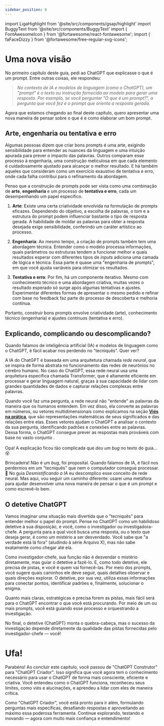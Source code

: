 ```yaml
---
sidebar_position: 8
---
```

import LigaHighlight from '@site/src/components/gsap/highlight'
import BuggyText from '@site/src/components/BuggyText'
import { FontAwesomeIcon } from '@fortawesome/react-fontawesome';
import { faFaceDizzy } from '@fortawesome/free-regular-svg-icons';

# Uma nova visão
<LigaHighlight/>
No primeiro capítulo deste guia, pedi ao ChatGPT que explicasse o que é um prompt. Entre outras coisas, ele respondeu:

>*No contexto de IA e modelos de linguagem (como o ChatGPT), um "prompt" é o texto ou instrução fornecida ao modelo para gerar uma resposta. Por exemplo, se você perguntar "O que é um prompt?", a pergunta que você fez é o prompt que orienta a resposta gerada.*

Agora que estamos chegando ao final deste capítulo, quero apresentar uma nova maneira de pensar sobre o que é e como elaborar um bom prompt.

## Arte, engenharia ou tentativa e erro
Algumas pessoas dizem que criar bons prompts é uma arte, exigindo sensibilidade para entender as nuances da linguagem e uma intuição apurada para prever o impacto das palavras. Outros comparam esse processo à engenharia, uma construção meticulosa em que cada elemento é cuidadosamente ajustado para alcançar o melhor resultado. E há também aqueles que consideram como um exercício exaustivo de tentativa e erro, onde cada falha contribui para o refinamento da abordagem.

Penso que a construção de prompts pode ser vista como uma combinação de **arte**, **engenharia** e um processo de **tentativa e erro**, cada um desempenhando um papel específico.

1. **Arte**: Existe uma certa criatividade envolvida na formulação de prompts eficazes. Dependendo do objetivo, a escolha de palavras, o tom e a estrutura do prompt podem influenciar bastante o tipo de resposta gerada. A habilidade de moldar as palavras para obter a resposta desejada exige sensibilidade, conferindo um caráter artístico ao processo.

2. **Engenharia**: Ao mesmo tempo, a criação de prompts também tem uma abordagem técnica. Entender como o modelo processa informações, quais parâmetros ou estruturas tendem a funcionar melhor e quais resultados esperar com diferentes tipos de *inputs* adiciona uma camada de lógica e técnica. Essa parte é quase uma "engenharia de prompts", em que você ajusta variáveis para otimizar os resultados.

3. **Tentativa e erro**: Por fim, há um componente iterativo. Mesmo com conhecimento técnico e uma abordagem criativa, muitas vezes o resultado esperado só surge após algumas tentativas e ajustes. Experimentar diferentes formas de apresentar o mesmo pedido e refinar com base no feedback faz parte do processo de descoberta e melhoria contínua.

Portanto, construir bons prompts envolve criatividade (arte), conhecimento técnico (engenharia) e ajustes contínuos (tentativa e erro).

## Explicando, complicando ou descomplicando?
Quando falamos de inteligência artificial (IA) e modelos de linguagem como o ChatGPT, é fácil acabar nos perdendo no "tecniquês". Quer ver?

A IA do ChatGPT é baseada em uma arquitetura chamada *rede neural*, que se inspira de forma abstrata no funcionamento das redes de neurônios no cérebro humano. No caso do ChatGPT, essa rede neural usa uma arquitetura específica chamada Transformer, que é altamente eficiente em processar e gerar linguagem natural, graças à sua capacidade de lidar com grandes quantidades de dados e capturar relações complexas entre palavras.

Quando você faz uma pergunta, a rede neural não "entende" as palavras da maneira que os humanos entendem. Em vez disso, ela converte as palavras em números, ou vetores multidimensionais como explicamos na seção **[Viés na prática](vies-pratica.md)**, que são representações matemáticas de seus significados e das relações entre elas. Esses vetores ajudam o ChatGPT a analisar o contexto da sua pergunta, identificando padrões e conexões entre as palavras. Dessa forma, o ChatGPT consegue prever as respostas mais prováveis com base no vasto conjunto <BuggyText text="de textos nos quais foi treinado." />. 
<br /><br />Opa! A explicação ficou tão complicada que *deu um bug* no texto do guia... <FontAwesomeIcon icon={faFaceDizzy} /> 😵

Brincadeira! Não é um *bug*, foi proposital. Quando falamos de IA, é fácil nos perdermos em um "tecniquês" que nem o computador consegue processar. 🙂  No guia *Desmistificando a IA* eu descomplico esse conceito de rede neural. Mas aqui, vou seguir um caminho diferente: usarei uma metáfora para ajudar desenvolver uma nova maneira de pensar o que é um prompt e como escrevê-lo bem.

## O detetive ChatGPT
Vamos imaginar uma situação mais divertida que o "tecniquês" para entender melhor o papel do prompt. Pense no ChatGPT como um habilidoso detetive à sua disposição, e você, como o investigador ou investigadora-chefe. A pergunta para a qual você busca uma resposta, ou o texto que deseja gerar, é como um mistério a ser desvendado. Você sabe que "a verdade está lá fora" (aludindo à série Arquivo X), mas não sabe exatamente como chegar até ela.

Como investigador-chefe, sua função não é desvendar o mistério diretamente, mas guiar o detetive a fazê-lo. E, como todo detetive, ele precisa de pistas, e você é quem vai fornecê-las. Por meio dos prompts, você sugere quais caminhos ele deve seguir, quais detalhes observar e quais direções explorar. O detetive, por sua vez, utiliza essas informações para conectar pontos, identificar padrões e, finalmente, solucionar o enigma.

Quanto mais claras, estratégicas e precisa forem as pistas, mais fácil será para o ChatGPT encontrar o que você está procurando. Por meio de um ou mais prompts, você está guiando esse processo e orquestrando a investigação.

No final, o detetive (ChatGPT) monta o quebra-cabeça, mas o sucesso da investigação depende diretamente da qualidade das pistas fornecidas pelo investigador-chefe — você!

# Ufa!
Parabéns! Ao concluir este capítulo, você passou de "ChatGPT Construtor" para "ChatGPT Criador". Isso significa que você agora tem o conhecimento necessário para usar o ChatGPT de forma mais consciente, eficiente e criativa. Você entendeu como o ChatGPT funciona, reconheceu seus limites, como viés e alucinações, e aprendeu a lidar com eles de maneira crítica.

Como "ChatGPT Criador", você está pronto para ir além, formulando perguntas mais específicas, desafiando respostas e aproveitando ao máximo essa poderosa ferramenta. Continue explorando, testando e inovando — agora com muito mais confiança e entendimento!
